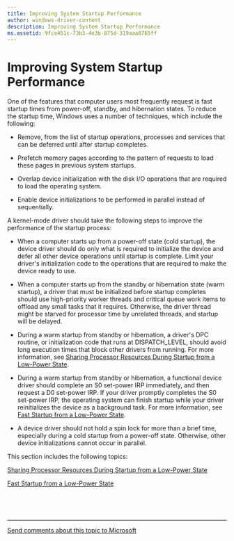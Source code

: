 ```yaml
---
title: Improving System Startup Performance
author: windows-driver-content
description: Improving System Startup Performance
ms.assetid: 9fce451c-73b3-4e3b-875d-319aaa8765ff
---
```


# Improving System Startup Performance


One of the features that computer users most frequently request is fast startup times from power-off, standby, and hibernation states. To reduce the startup time, Windows uses a number of techniques, which include the following:

-   Remove, from the list of startup operations, processes and services that can be deferred until after startup completes.

-   Prefetch memory pages according to the pattern of requests to load these pages in previous system startups.

-   Overlap device initialization with the disk I/O operations that are required to load the operating system.

-   Enable device initializations to be performed in parallel instead of sequentially.

A kernel-mode driver should take the following steps to improve the performance of the startup process:

-   When a computer starts up from a power-off state (cold startup), the device driver should do only what is required to initialize the device and defer all other device operations until startup is complete. Limit your driver's initialization code to the operations that are required to make the device ready to use.

-   When a computer starts up from the standby or hibernation state (warm startup), a driver that must be initialized before startup completes should use high-priority worker threads and critical queue work items to offload any small tasks that it requires. Otherwise, the driver thread might be starved for processor time by unrelated threads, and startup will be delayed.

-   During a warm startup from standby or hibernation, a driver's DPC routine, or initialization code that runs at DISPATCH\_LEVEL, should avoid long execution times that block other drivers from running. For more information, see [Sharing Processor Resources During Startup from a Low-Power State](sharing-processor-resources-during-startup-from-a-low-power-state.md).

-   During a warm startup from standby or hibernation, a functional device driver should complete an S0 set-power IRP immediately, and then request a D0 set-power IRP. If your driver promptly completes the S0 set-power IRP, the operating system can finish startup while your driver reinitializes the device as a background task. For more information, see [Fast Startup from a Low-Power State](fast-startup-from-a-low-power-state.md).

-   A device driver should not hold a spin lock for more than a brief time, especially during a cold startup from a power-off state. Otherwise, other device initializations cannot occur in parallel.

This section includes the following topics:

[Sharing Processor Resources During Startup from a Low-Power State](sharing-processor-resources-during-startup-from-a-low-power-state.md)

[Fast Startup from a Low-Power State](fast-startup-from-a-low-power-state.md)

 

 


--------------------
[Send comments about this topic to Microsoft](mailto:wsddocfb@microsoft.com?subject=Documentation%20feedback%20%5Bkernel\kernel%5D:%20Improving%20System%20Startup%20Performance%20%20RELEASE:%20%286/14/2017%29&body=%0A%0APRIVACY%20STATEMENT%0A%0AWe%20use%20your%20feedback%20to%20improve%20the%20documentation.%20We%20don't%20use%20your%20email%20address%20for%20any%20other%20purpose,%20and%20we'll%20remove%20your%20email%20address%20from%20our%20system%20after%20the%20issue%20that%20you're%20reporting%20is%20fixed.%20While%20we're%20working%20to%20fix%20this%20issue,%20we%20might%20send%20you%20an%20email%20message%20to%20ask%20for%20more%20info.%20Later,%20we%20might%20also%20send%20you%20an%20email%20message%20to%20let%20you%20know%20that%20we've%20addressed%20your%20feedback.%0A%0AFor%20more%20info%20about%20Microsoft's%20privacy%20policy,%20see%20http://privacy.microsoft.com/default.aspx. "Send comments about this topic to Microsoft")


